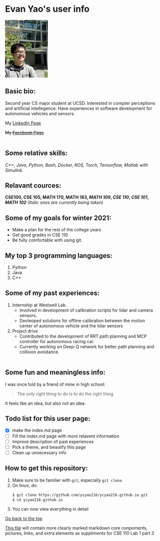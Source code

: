# Evan Yao's user info

![Profile_pic](profile_pic.jpeg)
## Basic bio:
Second year CS major student at UCSD. Interested in compter perceptions and artificial intellegence. Have experiences in software development for autonomous vehicles and sensors.

My [LinkedIn Page](linkedin.com/in/ycyao)

~~My [Facebook Page]()~~
<br/><br/>

## Some relative skills:
*C++, Java, Python, Bash, Docker, ROS, Torch, Tensorflow, Matlab with Simulink.*

## Relavant cources: 
**CSE100, CSE 105, MATH 170, MATH 183, _MATH 109_, _CSE 110_, _CSE 101_, _MATH 102_**
*(Italic ones are currently being taken)*

## Some of my goals for winter 2021:
- Make a plan for the rest of the college years
- Get good grades in CSE 110
- Be fully comfortable with using git.

## My top 3 programming languages:
1. Python
2. Java
3. C++

## Some of my past experiences:
1. Internship at Westwell Lab.
   - Involved in development of calibration scripts for lidar and camera sensors.
   - Devleoped solutions for offline calibration between the motion center of autonomous vehicle and the lidar sensors
2. Project drive
    - Contributed to the development of RRT path planning and MCP controller for autonomous racing car.
    - Currently working on Deep-Q network for better path planning and collision avoidance.
<br/><br/>

## Some fun and meaningless info:
I was once told by a friend of mine in high school:
> The only right thing to do is to do the right thing

It feels like an idea, but also not an idea.

## Todo list for this user page:
- [x] make the index.md page
- [ ] Fill the index.md page with more relavent information
- [ ] Improve description of past experiences
- [ ] Pick a theme, and beautify this page
- [ ] Clean up unnecessary info

## How to get this repository:
1. Make sure to be familier with `git`, especially `git clone`.
2. On linux, do:
   ```
   $ git clone https://github.com/ycyao216/ycyao216.github.io.git
   $ cd ycyao216.github.io
3. You can now view everything in detail

[Go back to the top](#evan-yao's-user-info)

[This file](./Lab1_requirements.md) will contain more clearly marked markdown core conpoments, pictures, links, and extra elements as suppliments for CSE 110 Lab 1 part 3


